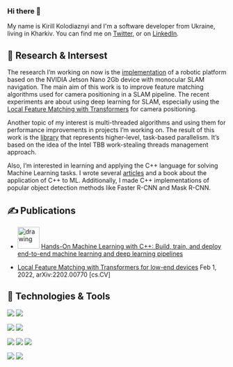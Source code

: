 ### Hi there 👋

My name is Kirill Kolodiaznyi and I'm a software developer from Ukraine, living in Kharkiv. You can find me on [Twitter][1],  or on [LinkedIn][3].

## 🔬 Research & Intersest
The research I’m working on now is the [implementation](https://github.com/Kolkir/rosbot) of a robotic platform based on the NVIDIA Jetson Nano 2Gb device with monocular SLAM navigation. The main aim of this work is to improve feature matching algorithms used for camera positioning in a SLAM pipeline. The recent experiments are about using deep learning for SLAM, especially using the [Local Feature Matching with Transformers](https://github.com/Kolkir/Coarse_LoFTR_TRT) for camera positioning.

Another topic of my interest is multi-threaded algorithms and using them for performance improvements in projects I’m working on. The result of this work is the [library](https://github.com/Kolkir/cpptask) that represents higher-level, task-based parallelism. It’s based on the idea of the Intel TBB work-stealing threads management approach.

Also, I’m interested in learning and applying the C++ language for solving  Machine Learning tasks. I wrote several [articles](https://github.com/Kolkir/mlcpp) and a book about the application of C++ to ML.  Additionally, I made C++ implementations of popular object detection methods like Faster R-CNN and Mask R-CNN.


## &#x270d; Publications
* <img src="https://images-na.ssl-images-amazon.com/images/I/511t2x++mGL._SX404_BO1,204,203,200_.jpg" alt="drawing" width="50"/> [Hands-On Machine Learning with C++: Build, train, and deploy end-to-end machine learning and deep learning pipelines](https://www.amazon.com/dp/1789955335)
  
* [Local Feature Matching with Transformers for low-end devices](https://arxiv.org/abs/2202.00770)
  Feb 1, 2022, arXiv:2202.00770 [cs.CV]

## 🔧 Technologies & Tools
![](https://img.shields.io/badge/OS-Linux-informational?style=flat&logo=linux&logoColor=white&color=2bbc8a)
![](https://img.shields.io/badge/OS-Windows-informational?style=flat&logo=windows&logoColor=white&color=2bbc8a)

![](https://img.shields.io/badge/Editor-IntelliJ_IDEA-informational?style=flat&logo=intellij-idea&logoColor=white&color=2bbc8a)
![](https://img.shields.io/badge/Editor-Visual%20Studio-informational?style=flat&logo=visual-studio&logoColor=white)

![](https://img.shields.io/badge/Code-Python-informational?style=flat&logo=python&logoColor=white&color=2bbc8a)
![](https://img.shields.io/badge/Code-C++-informational?style=flat&logo=c%2B%2B&logoColor=white&color=2bbc8a)
![](https://img.shields.io/badge/Code-CMake-informational?style=flat&logo=cmake&logoColor=white&color=2bbc8a)

![](https://img.shields.io/badge/Framework-OpenCV-informational?style=flat&logo=opencv&logoColor=white&color=2bbc8a)
![](https://img.shields.io/badge/Framework-PyTorch-informational?style=flat&logo=pytorch&logoColor=white&color=2bbc8a)


<!-- links to your social media accounts -->

[1]: https://twitter.com/randkir
[2]: https://github.com/kolkir
[3]: https://linkedin.com/in/kyrylo-kolodiazhnyi-79b96914
